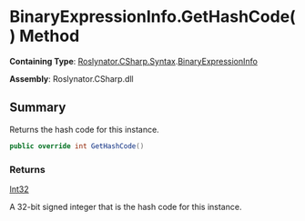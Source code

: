 # BinaryExpressionInfo\.GetHashCode\(\) Method

**Containing Type**: [Roslynator.CSharp.Syntax](../../README.md)\.[BinaryExpressionInfo](../README.md)

**Assembly**: Roslynator\.CSharp\.dll

## Summary

Returns the hash code for this instance\.

```csharp
public override int GetHashCode()
```

### Returns

[Int32](https://docs.microsoft.com/en-us/dotnet/api/system.int32)

A 32\-bit signed integer that is the hash code for this instance\.